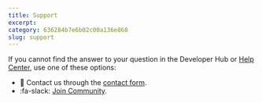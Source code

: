 ```yaml
---
title: Support
excerpt: 
category: 636284b7e6b02c00a136e868
slug: support
---
```


If you cannot find the answer to your question in the Developer Hub or [Help Center](https://www.support.voucherify.io), use one of these options: 
* :email: Contact us through the [contact form](https://www.voucherify.io/contact-support). 
* :fa-slack: [Join Community](https://www.voucherify.io/community).